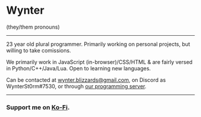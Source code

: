 # Wynter
(they/them pronouns)

---

23 year old plural programmer. Primarily working on personal projects, but willing to take comissions.

We primarily work in JavaScript (in-browser)/CSS/HTML & are fairly versed in Python/C++/Java/Lua. Open to learning new languages.

Can be contacted at wynter.blizzards@gmail.com, on Discord as WynterSt0rm#7530, or through [our programming server](https://discord.gg/2yJEt8vx7m).

---
### Support me on [Ko-Fi](https://ko-fi.com/wynterst0rm).
